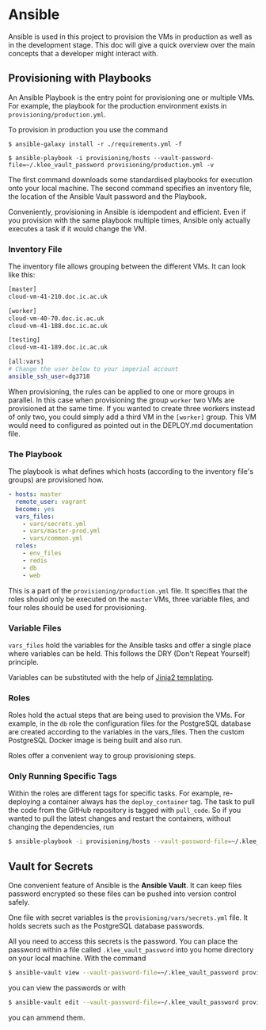 Ansible
=======

Ansible is used in this project to provision the VMs in production as well as in the development stage. This doc will give a quick overview over the main concepts that a developer might interact with.

## Provisioning with Playbooks
An Ansible Playbook is the entry point for provisioning one or multiple VMs. For example, the playbook for the production environment exists in `provisioning/production.yml`. 

To provision in production you use the command 

    $ ansible-galaxy install -r ./requirements.yml -f

    $ ansible-playbook -i provisioning/hosts --vault-password-file=~/.klee_vault_password provisioning/production.yml -v

The first command downloads some standardised playbooks for execution onto your local machine. The second command specifies an inventory file, the location of the Ansible Vault password and the Playbook.

Conveniently, provisioning in Ansible is idempodent and efficient. Even if you provision with the same playbook multiple times, Ansible only actually executes a task if it would change the VM. 

### Inventory File
The inventory file allows grouping between the different VMs. It can look like this: 

```bash
[master]
cloud-vm-41-210.doc.ic.ac.uk

[worker]
cloud-vm-40-70.doc.ic.ac.uk
cloud-vm-41-188.doc.ic.ac.uk

[testing]
cloud-vm-41-189.doc.ic.ac.uk

[all:vars]
# Change the user below to your imperial account
ansible_ssh_user=dg3718
```

When provisioning, the rules can be applied to one or more groups in parallel. In this case when provisioning the group `worker` two VMs are provisioned at the same time. If you wanted to create three workers instead of only two, you could simply add a third VM in the `[worker]` group. This VM would need to configured as pointed out in the DEPLOY.md documentation file. 

### The Playbook

The playbook is what defines which hosts (according to the inventory file's groups) are provisioned how.  

```yml
- hosts: master
  remote_user: vagrant
  become: yes
  vars_files:
    - vars/secrets.yml
    - vars/master-prod.yml
    - vars/common.yml
  roles:
    - env_files
    - redis
    - db
    - web
```
This is a part of the `provisioning/production.yml` file. It specifies that the roles should only be executed on the `master` VMs, three variable files, and four roles should be used for provisioning. 

### Variable Files
`vars_files` hold the variables for the Ansible tasks and offer a single place where variables can be held. This follows the DRY (Don't Repeat Yourself) principle.

Variables can be substituted with the help of [Jinja2 templating](https://jinja.palletsprojects.com/en/2.10.x/). 

### Roles
Roles hold the actual steps that are being used to provision the VMs. For example, in the `db` role the configuration files for the PostgreSQL database are created according to the variables in the vars_files. Then the custom PostgreSQL Docker image is being built and also run. 

Roles offer a convenient way to group provisioning steps. 

### Only Running Specific Tags
Within the roles are different tags for specific tasks. For example, re-deploying a container always has the `deploy_container` tag. The task to pull the code from the GitHub repository is tagged with `pull_code`. So if you wanted to pull the latest changes and restart the containers, without changing the dependencies, run

```bash
$ ansible-playbook -i provisioning/hosts --vault-password-file=~/.klee_vault_password provisioning/production.yml -v -t "deploy_container" -t "pull_code"
```

## Vault for Secrets
One convenient feature of Ansible is the **Ansible Vault**. It can keep files password encrypted so these files can be pushed into version control safely. 

One file with secret variables is the `provisioning/vars/secrets.yml` file. It holds secrets such as the PostgreSQL database passwords. 

All you need to access this secrets is the password. You can place the password within a file called `.klee_vault_password` into you home directory on your local machine. With the command 

```bash
$ ansible-vault view --vault-password-file=~/.klee_vault_password provisioning/vars/secrets.yml
```

you can view the passwords or with 

```bash
$ ansible-vault edit --vault-password-file=~/.klee_vault_password provisioning/vars/secrets.yml
```

you can ammend them. 
